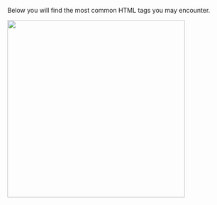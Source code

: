 Below you will find the most common HTML tags you may encounter.

[<img src="/lib/exe/fetch.php?w=400&amp;tok=d168ca&amp;media=ug:11_b_tags_html.jpg" class="media" alt="" width="400" />](/lib/exe/detail.php?id=ug%3Aomt-html-tag&amp;media=ug:11_b_tags_html.jpg)
